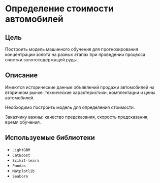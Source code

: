 # Определение стоимости автомобилей

## Цель
Построить модель машинного обучения для прогнозирования концентрации золота на разных этапах при проведении процесса очистки золотосодержащей руды.

## Описание
Имеются исторические данные объявлений продажи автомобилей на вторичном рынке: технические характеристики, комплектации и цены автомобилей.

Необходимо построить модель для определения стоимости.

Заказчику важны: качество предсказания, скорость предсказания, время обучения.

## Используемые библиотеки
- `LightGBM`
- `CatBoost`
- `Scikit-learn`
- `Pandas`
- `Matplotlib`
- `Seaborn`
